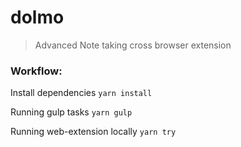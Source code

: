 # dolmo
> Advanced Note taking cross browser extension

### Workflow:

Install dependencies
`yarn install`

Running gulp tasks
`yarn gulp`

Running web-extension locally
`yarn try`